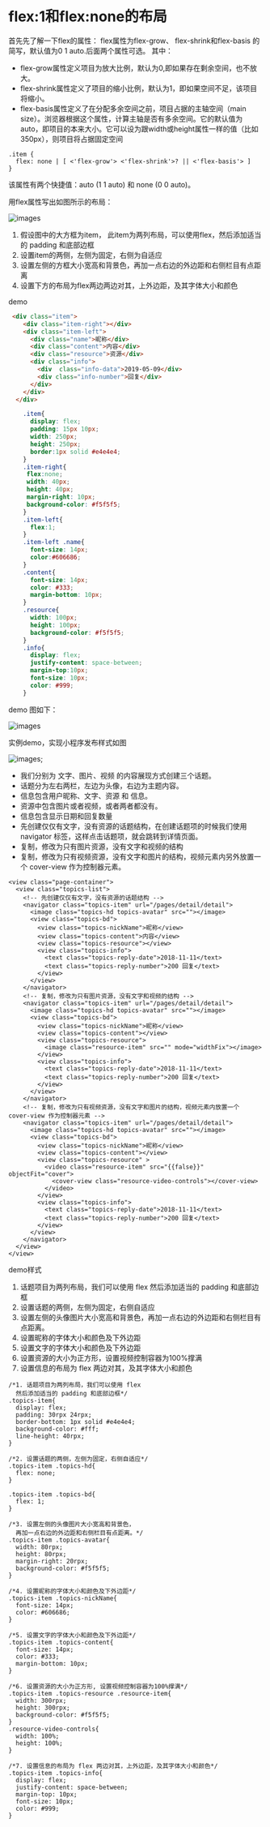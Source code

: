 # flex:1和flex:none的布局

首先先了解一下flex的属性：
flex属性为flex-grow、 flex-shrink和flex-basis 的简写，默认值为0 1 auto.后面两个属性可选。
其中：

* flex-grow属性定义项目为放大比例，默认为0,即如果存在剩余空间，也不放大。
* flex-shrink属性定义了项目的缩小比例，默认为1，即如果空间不足，该项目将缩小。
* flex-basis属性定义了在分配多余空间之前，项目占据的主轴空间（main size）。浏览器根据这个属性，计算主轴是否有多余空间。它的默认值为auto，即项目的本来大小。它可以设为跟width或height属性一样的值（比如350px），则项目将占据固定空间


```
.item {
  flex: none | [ <'flex-grow'> <'flex-shrink'>? || <'flex-basis'> ]
}
```

该属性有两个快捷值：auto (1 1 auto) 和 none (0 0 auto)。


用flex属性写出如图所示的布局：

![images](https://raw.githubusercontent.com/rainyGLC/gitPress/master/images/36.png)

1. 假设图中的大方框为item， 此item为两列布局，可以使用flex，然后添加适当的 padding 和底部边框
2. 设置item的两侧，左侧为固定，右侧为自适应
3. 设置左侧的方框大小宽高和背景色，再加一点右边的外边距和右侧栏目有点距离
4. 设置下方的布局为flex两边两边对其，上外边距，及其字体大小和颜色

demo

```html
 <div class="item">
    <div class="item-right"></div>
    <div class="item-left">
      <div class="name">昵称</div>
      <div class="content">内容</div>
      <div class="resource">资源</div>
      <div class="info">
        <div  class="info-data">2019-05-09</div>
        <div class="info-number">回复</div>
      </div>
    </div>
  </div>
```

```css
    .item{
      display: flex;
      padding: 15px 10px;
      width: 250px;
      height: 250px;
      border:1px solid #e4e4e4;
    }
    .item-right{
     flex:none;
     width: 40px;
     height: 40px;
     margin-right: 10px;
     background-color: #f5f5f5; 
    }
    .item-left{
      flex:1;
    }
    .item-left .name{
      font-size: 14px;
      color:#606686;
    }
    .content{
      font-size: 14px;
      color: #333;
      margin-bottom: 10px;
    }
    .resource{
      width: 100px;
      height: 100px;
      background-color: #f5f5f5;
    }
    .info{
      display: flex;
      justify-content: space-between;
      margin-top:10px;
      font-size: 10px;
      color: #999;
    }
```

 demo 图如下：

![images](https://raw.githubusercontent.com/rainyGLC/gitPress/master/images/37.png)


实例demo，实现小程序发布样式如图

![images](https://raw.githubusercontent.com/rainyGLC/gitPress/master/images/35.png);


* 我们分别为 文字、图片、视频 的内容展现方式创建三个话题。
* 话题分为左右两栏，左边为头像，右边为主题内容。
* 信息包含用户昵称、文字、资源 和 信息。
* 资源中包含图片或者视频，或者两者都没有。
* 信息包含显示日期和回复数量
* 先创建仅仅有文字，没有资源的话题结构，在创建话题项的时候我们使用 navigator 标签，这样点击话题项，就会跳转到详情页面。
* 复制，修改为只有图片资源，没有文字和视频的结构
* 复制，修改为只有视频资源，没有文字和图片的结构，视频元素内另外放置一个 cover-view 作为控制器元素。



```wxml
<view class="page-container">
  <view class="topics-list">
    <!-- 先创建仅仅有文字，没有资源的话题结构 -->
    <navigator class="topics-item" url="/pages/detail/detail">
      <image class="topics-hd topics-avatar" src=""></image>
      <view class="topics-bd">
        <view class="topics-nickName">昵称</view>
        <view class="topics-content">内容</view>
        <view class="topics-resource"></view>
        <view class="topics-info">
          <text class="topics-reply-date">2018-11-11</text>
          <text class="topics-reply-number">200 回复</text>
        </view>
      </view>
    </navigator>
    <!-- 复制，修改为只有图片资源，没有文字和视频的结构 -->
    <navigator class="topics-item" url="/pages/detail/detail">
      <image class="topics-hd topics-avatar" src=""></image>
      <view class="topics-bd">
        <view class="topics-nickName">昵称</view>
        <view class="topics-content"></view>
        <view class="topics-resource">
          <image class="resource-item" src="" mode="widthFix"></image>
        </view>
        <view class="topics-info">
          <text class="topics-reply-date">2018-11-11</text>
          <text class="topics-reply-number">200 回复</text>
        </view>
      </view>
    </navigator>
    <!-- 复制，修改为只有视频资源，没有文字和图片的结构，视频元素内放置一个 cover-view 作为控制器元素 -->
    <navigator class="topics-item" url="/pages/detail/detail">
      <image class="topics-hd topics-avatar" src=""></image>
      <view class="topics-bd">
        <view class="topics-nickName">昵称</view>
        <view class="topics-content"></view>
        <view class="topics-resource" >
          <video class="resource-item" src="{{false}}" objectFit="cover">
            <cover-view class="resource-video-controls"></cover-view>
          </video>
        </view>
        <view class="topics-info">
          <text class="topics-reply-date">2018-11-11</text>
          <text class="topics-reply-number">200 回复</text>
        </view>
      </view>
    </navigator>
  </view>
</view>
```

demo样式
1. 话题项目为两列布局，我们可以使用 flex 然后添加适当的 padding 和底部边框
2. 设置话题的两侧，左侧为固定，右侧自适应
3. 设置左侧的头像图片大小宽高和背景色，再加一点右边的外边距和右侧栏目有点距离。
4. 设置昵称的字体大小和颜色及下外边距
5. 设置文字的字体大小和颜色及下外边距
6. 设置资源的大小为正方形，设置视频控制容器为100%撑满
7. 设置信息的布局为 flex 两边对其，及其字体大小和颜色


```wxss
/*1. 话题项目为两列布局，我们可以使用 flex 
  然后添加适当的 padding 和底部边框*/
.topics-item{
  display: flex;
  padding: 30rpx 24rpx;
  border-bottom: 1px solid #e4e4e4;
  background-color: #fff;
  line-height: 40rpx;
}

/*2. 设置话题的两侧，左侧为固定，右侧自适应*/
.topics-item .topics-hd{
  flex: none;
}

.topics-item .topics-bd{
  flex: 1;
}

/*3. 设置左侧的头像图片大小宽高和背景色，
  再加一点右边的外边距和右侧栏目有点距离。*/
.topics-item .topics-avatar{
  width: 80rpx;
  height: 80rpx;
  margin-right: 20rpx;
  background-color: #f5f5f5;
}

/*4. 设置昵称的字体大小和颜色及下外边距*/
.topics-item .topics-nickName{
  font-size: 14px;
  color: #606686;
}

/*5. 设置文字的字体大小和颜色及下外边距*/
.topics-item .topics-content{
  font-size: 14px;
  color: #333;
  margin-bottom: 10px;
}

/*6. 设置资源的大小为正方形, 设置视频控制容器为100%撑满*/
.topics-item .topics-resource .resource-item{
  width: 300rpx;
  height: 300rpx;
  background-color: #f5f5f5;
}
.resource-video-controls{
  width: 100%;
  height: 100%;
}

/*7. 设置信息的布局为 flex 两边对其，上外边距，及其字体大小和颜色*/
.topics-item .topics-info{
  display: flex;
  justify-content: space-between;
  margin-top: 10px;
  font-size: 10px;
  color: #999;
}
```






